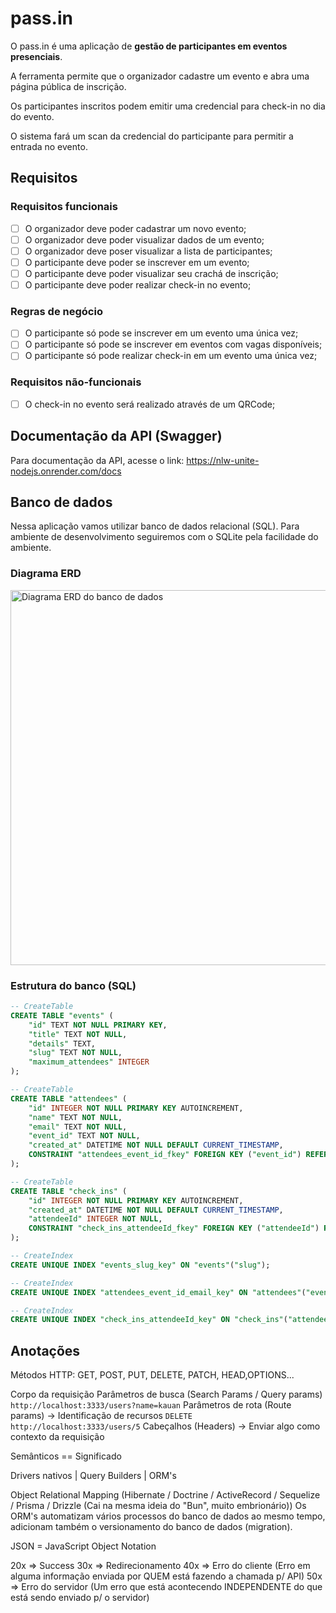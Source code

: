# pass.in

O pass.in é uma aplicação de **gestão de participantes em eventos presenciais**.

A ferramenta permite que o organizador cadastre um evento e abra uma página pública de inscrição.

Os participantes inscritos podem emitir uma credencial para check-in no dia do evento.

O sistema fará um scan da credencial do participante para permitir a entrada no evento.

## Requisitos

### Requisitos funcionais

- [ ] O organizador deve poder cadastrar um novo evento;
- [ ] O organizador deve poder visualizar dados de um evento;
- [ ] O organizador deve poser visualizar a lista de participantes;
- [ ] O participante deve poder se inscrever em um evento;
- [ ] O participante deve poder visualizar seu crachá de inscrição;
- [ ] O participante deve poder realizar check-in no evento;

### Regras de negócio

- [ ] O participante só pode se inscrever em um evento uma única vez;
- [ ] O participante só pode se inscrever em eventos com vagas disponíveis;
- [ ] O participante só pode realizar check-in em um evento uma única vez;

### Requisitos não-funcionais

- [ ] O check-in no evento será realizado através de um QRCode;

## Documentação da API (Swagger)

Para documentação da API, acesse o link: https://nlw-unite-nodejs.onrender.com/docs

## Banco de dados

Nessa aplicação vamos utilizar banco de dados relacional (SQL). Para ambiente de desenvolvimento seguiremos com o SQLite pela facilidade do ambiente.

### Diagrama ERD

<img src="https://raw.githubusercontent.com/rocketseat-education/nlw-unite-nodejs/61445f96837f42bcfff03bbc16640d87ae0902e5/.github/erd.svg" width="600" alt="Diagrama ERD do banco de dados" />

### Estrutura do banco (SQL)

```sql
-- CreateTable
CREATE TABLE "events" (
    "id" TEXT NOT NULL PRIMARY KEY,
    "title" TEXT NOT NULL,
    "details" TEXT,
    "slug" TEXT NOT NULL,
    "maximum_attendees" INTEGER
);

-- CreateTable
CREATE TABLE "attendees" (
    "id" INTEGER NOT NULL PRIMARY KEY AUTOINCREMENT,
    "name" TEXT NOT NULL,
    "email" TEXT NOT NULL,
    "event_id" TEXT NOT NULL,
    "created_at" DATETIME NOT NULL DEFAULT CURRENT_TIMESTAMP,
    CONSTRAINT "attendees_event_id_fkey" FOREIGN KEY ("event_id") REFERENCES "events" ("id") ON DELETE RESTRICT ON UPDATE CASCADE
);

-- CreateTable
CREATE TABLE "check_ins" (
    "id" INTEGER NOT NULL PRIMARY KEY AUTOINCREMENT,
    "created_at" DATETIME NOT NULL DEFAULT CURRENT_TIMESTAMP,
    "attendeeId" INTEGER NOT NULL,
    CONSTRAINT "check_ins_attendeeId_fkey" FOREIGN KEY ("attendeeId") REFERENCES "attendees" ("id") ON DELETE RESTRICT ON UPDATE CASCADE
);

-- CreateIndex
CREATE UNIQUE INDEX "events_slug_key" ON "events"("slug");

-- CreateIndex
CREATE UNIQUE INDEX "attendees_event_id_email_key" ON "attendees"("event_id", "email");

-- CreateIndex
CREATE UNIQUE INDEX "check_ins_attendeeId_key" ON "check_ins"("attendeeId");
```

## Anotações

Métodos HTTP: GET, POST, PUT, DELETE, PATCH, HEAD,OPTIONS...

Corpo da requisição
Parâmetros de busca (Search Params / Query params) `http://localhost:3333/users?name=kauan`
Parâmetros de rota (Route params) -> Identificação de recursos `DELETE http://localhost:3333/users/5`
Cabeçalhos (Headers) -> Enviar algo como contexto da requisição

Semânticos == Significado

Drivers nativos | Query Builders | ORM's

Object Relational Mapping (Hibernate / Doctrine / ActiveRecord / Sequelize / Prisma / Drizzle (Cai na mesma ideia do "Bun", muito embrionário))
Os ORM's automatizam vários processos do banco de dados ao mesmo tempo, adicionam também o versionamento do banco de dados (migration).

JSON = JavaScript Object Notation

20x => Success
30x => Redirecionamento
40x => Erro do cliente (Erro em alguma informação enviada por QUEM está fazendo a chamada p/ API)
50x => Erro do servidor (Um erro que está acontecendo INDEPENDENTE do que está sendo enviado p/ o servidor)
